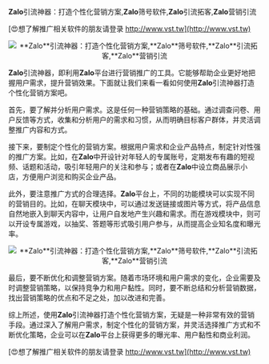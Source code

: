 **Zalo**引流神器：打造个性化营销方案,**Zalo**筛号软件,**Zalo**引流拓客,**Zalo**营销引流

[😍想了解推广相关软件的朋友请登录 http://www.vst.tw](http://www.vst.tw)

 <center><img src="https://vst.tw/MP4/tuiguang/png/1.png" alt="**Zalo**引流神器：打造个性化营销方案,**Zalo**筛号软件,**Zalo**引流拓客,**Zalo**营销引流"></center>

**Zalo**引流神器，即利用**Zalo**平台进行营销推广的工具。它能够帮助企业更好地把握用户需求，提升营销效果。下面就让我们来看一看如何使用**Zalo**引流神器打造个性化营销方案吧。

首先，要了解并分析用户需求。这是任何一种营销策略的基础。通过调查问卷、用户反馈等方式，收集和分析用户的需求和习惯，从而明确目标客户群体，并灵活调整推广内容和方式。

接下来，要制定个性化的营销方案。根据用户需求和企业产品特点，制定针对性强的推广方案。比如，在**Zalo**中开设针对年轻人的专属账号，定期发布有趣的短视频、话题和活动，吸引年轻用户的关注和参与；或者在**Zalo**中设立商品展示小店，方便用户浏览和购买企业产品。

此外，要注意推广方式的合理选择。**Zalo**平台上，不同的功能模块可以实现不同的营销目的。比如，在聊天模块中，可以通过发送链接或图片等方式，将产品信息自然地嵌入到聊天内容中，让用户自发地产生兴趣和需求。而在游戏模块中，则可以开设专属游戏，以抽奖、答题等形式吸引用户参与，从而提高企业知名度和曝光率。

 <center><img src="https://vst.tw/MP4/tuiguang/png/6.png" alt="**Zalo**引流神器：打造个性化营销方案,**Zalo**筛号软件,**Zalo**引流拓客,**Zalo**营销引流"></center>

最后，要不断优化和调整营销方案。随着市场环境和用户需求的变化，企业需要及时调整营销策略，以保持竞争力和用户黏性。同时，要不断总结和分析营销数据，找出营销策略的优点和不足之处，加以改进和完善。

综上所述，使用**Zalo**引流神器打造个性化营销方案，无疑是一种非常有效的营销手段。通过深入了解用户需求，制定个性化的营销方案，并灵活选择推广方式和不断优化策略，企业可以在**Zalo**平台上获得更多的曝光率、用户黏性和商业利润。

[😍想了解推广相关软件的朋友请登录 http://www.vst.tw](http://www.vst.tw)



